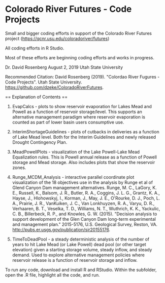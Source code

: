 # Colorado River Futures - Code Projects

Small and bigger coding efforts in support of the Colorado River Futures project (https://qcnr.usu.edu/coloradoriver/futures)

All coding efforts in R Studio.

Most of these efforts are beginning coding efforts and works in progress.

Dr. David Rosenberg
August 2, 2019
Utah State University

Recommended Citation:
David Rosenberg (2019). "Colordao River Fugures - Code Projects". Utah State University. https://github.com/dzeke/ColoradoRiverFutures.

== Explanation of Contents ==

1. EvapCalcs - plots to show reservoir evaporation for Lakes Mead and Powell as a function of reservoir storage/level. This supports
an alternative management paradigm where reservoir evaporation is counted as part of lower basin users consumptive use.

2. InterimShortageGuidelines - plots of cutbacks in deliveries as a function of Lake Mead level. Both for the Interim Guidelines and newly released Drought Contingency Plan.

3. MeadPowellPlots - visualization of the Lake Powell-Lake Mead Equalization rules. This is Powell annual release as a function of Powell storage and Mead storage. Also includes plots that show the reservoir zones.

4. Runge_MCDM_Analysis - interactive parallel coordinate plot visualization of the 18 objectives use in the analysis by Runge et al of Glend Canyon Dam management alternatives. Runge, M. C., LaGory, K. E., Russell, K., Balsom, J. R., Butler, R. A., Coggins, J. L. G., Grantz, K. A., Hayse, J., Hlohowskyj, I., Korman, J., May, J. E., O'Rourke, D. J., Poch, L. A., Prairie, J. R., VanKuiken, J. C., Van Lonkhuyzen, R. A., Varyu, D. R., Verhaaren, B. T., Veselka, T. D., Williams, N. T., Wuthrich, K. K., Yackulic, C. B., Billerbeck, R. P., and Knowles, G. W. (2015). "Decision analysis to support development of the Glen Canyon Dam long-term experimental and management plan." 2015-5176, U.S. Geological Survey, Reston, VA. http://pubs.er.usgs.gov/publication/sir20155176.

5. TimeToDeadPool - a steady deterministic analysis of the number of years to hit Lake Mead (or Lake Powell) dead pool (or other target elevation) given a starting storage volume, steady inflow, and steady demand. Used to explore alternative management policies where reservoir release is a function of reservoir storage and inflow.

To run any code, download and install R and RStudio. Within the subfolder, open the .R file, highlight all the code, and run. 